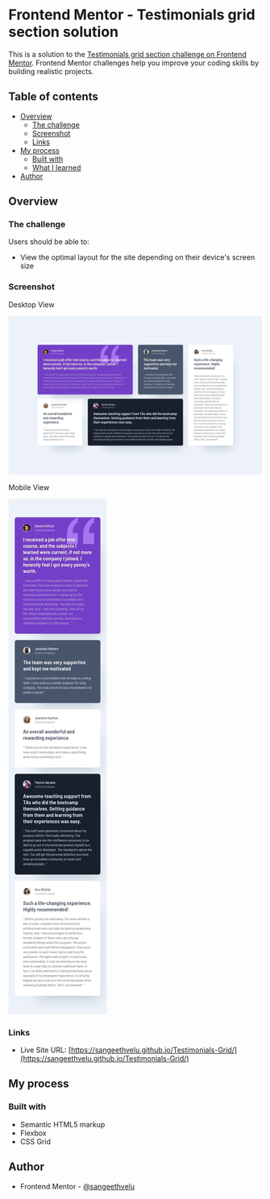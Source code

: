# Frontend Mentor - Testimonials grid section solution

This is a solution to the [Testimonials grid section challenge on Frontend Mentor](https://www.frontendmentor.io/challenges/testimonials-grid-section-Nnw6J7Un7). Frontend Mentor challenges help you improve your coding skills by building realistic projects. 

## Table of contents

- [Overview](#overview)
  - [The challenge](#the-challenge)
  - [Screenshot](#screenshot)
  - [Links](#links)
- [My process](#my-process)
  - [Built with](#built-with)
  - [What I learned](#what-i-learned)
- [Author](#author)

## Overview

### The challenge

Users should be able to:

- View the optimal layout for the site depending on their device's screen size

### Screenshot

Desktop View

![Desktop View](./design/desktop-design.jpg)

Mobile View

![Mobile View](./design/mobile-design.jpg)


### Links

- Live Site URL: [https://sangeethvelu.github.io/Testimonials-Grid/](https://sangeethvelu.github.io/Testimonials-Grid/)

## My process

### Built with

- Semantic HTML5 markup
- Flexbox
- CSS Grid

## Author

- Frontend Mentor - [@sangeethvelu](https://www.frontendmentor.io/profile/sangeethvelu)
